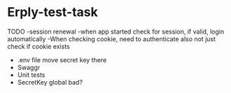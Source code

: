 # Erply-test-task

TODO 
-session renewal
-when app started check for session, if valid, login automatically
-When checking cookie, need to authenticate also not just check if cookie exists
- .env file move secret key there
- Swaggr
- Unit tests
- SecretKey global bad?

